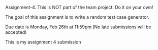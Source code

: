 Assignment-4. This is NOT part of the team project. Do it on your own!

The goal of this assignment is to write a random test case generator.

Due date is Monday, Feb 26th at 11:59pm (No late submissions will be accepted)



This is my assignment 4 submission
